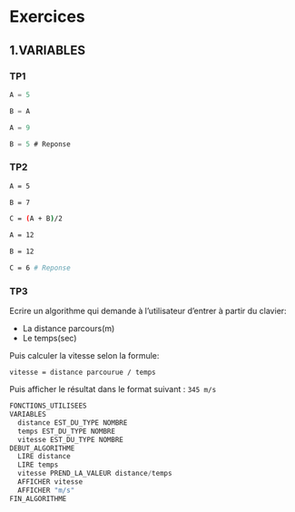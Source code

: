 # Exercices

## 1.VARIABLES

### TP1

```js
A = 5 

B = A

A = 9

B = 5 # Reponse
```

### TP2

```bash
A = 5

B = 7

C = (A + B)/2

A = 12

B = 12

C = 6 # Reponse
```

### TP3

Ecrire un algorithme qui demande à l’utilisateur d’entrer à partir du clavier:

- La distance parcours(m)
- Le temps(sec)

Puis calculer la vitesse selon la formule:

`vitesse = distance parcourue / temps`

Puis afficher le résultat dans le format suivant : `345 m/s`

```js
FONCTIONS_UTILISEES
VARIABLES
  distance EST_DU_TYPE NOMBRE
  temps EST_DU_TYPE NOMBRE
  vitesse EST_DU_TYPE NOMBRE
DEBUT_ALGORITHME
  LIRE distance
  LIRE temps
  vitesse PREND_LA_VALEUR distance/temps
  AFFICHER vitesse
  AFFICHER "m/s"
FIN_ALGORITHME
```